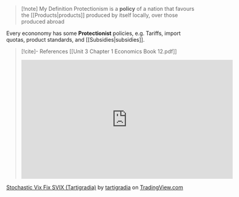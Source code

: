 >[!note] My Definition
Protectionism is a **policy** of a nation that favours the [[Products|products]] produced by itself locally, over those produced abroad

Every econonomy has some **Protectionist** policies, e.g. Tariffs, import quotas, product standards, and [[Subsidies|subsidies]].












>[!cite]- References
>[[Unit 3 Chapter 1 Economics Book 12.pdf]]
>
><iframe width="560" height="315" src="https://www.youtube-nocookie.com/embed/P0O8jrbB6xg?controls=0&amp;start=106;end=132" title="YouTube video player" frameborder="0" allow="accelerometer; clipboard-write; encrypted-media; gyroscope; picture-in-picture" allowfullscreen></iframe>


<script type="text/javascript" src="https://s3.tradingview.com/tv.js"></script>
<script type="text/javascript">
var tradingview_embed_options = {};
tradingview_embed_options.width = '640';
tradingview_embed_options.height = '400';
tradingview_embed_options.chart = 'NbFQ85ud';
new TradingView.chart(tradingview_embed_options);
</script>
<p><a href="https://www.tradingview.com/script/NbFQ85ud-Stochastic-Vix-Fix-SVIX-Tartigradia/">Stochastic Vix Fix SVIX (Tartigradia)</a> by <a href="https://www.tradingview.com/u/tartigradia/">tartigradia</a> on <a href="https://www.tradingview.com/">TradingView.com</a></p>
